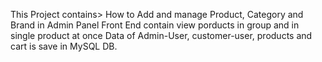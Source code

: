 This Project contains>
How to Add and manage Product, Category and Brand in Admin Panel
Front End contain view porducts in group and in single product at once
Data of Admin-User, customer-user, products and cart is save in MySQL DB.